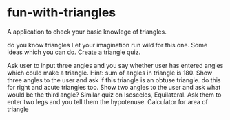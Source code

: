 # fun-with-triangles
 A application to check your basic knowlege of triangles.

do you know triangles
Let your imagination run wild for this one. Some ideas which you can do. Create a triangle quiz.

Ask user to input three angles and you say whether user has entered angles which could make a triangle. Hint: sum of angles in triangle is 180.
Show three angles to the user and ask if this triangle is an obtuse triangle.
do this for right and acute triangles too.
Show two angles to the user and ask what would be the third angle?
Similar quiz on Isosceles, Equilateral.
Ask them to enter two legs and you tell them the hypotenuse.
Calculator for area of triangle